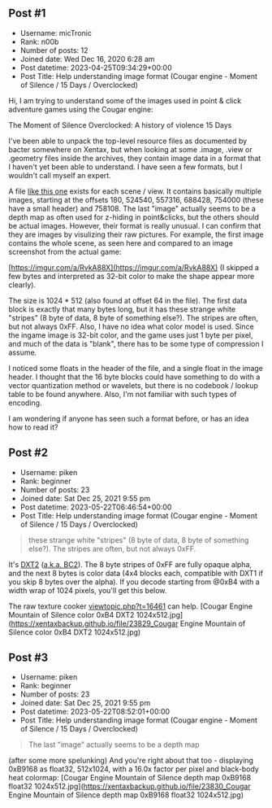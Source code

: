## Post #1
- Username: micTronic
- Rank: n00b
- Number of posts: 12
- Joined date: Wed Dec 16, 2020 6:28 am
- Post datetime: 2023-04-25T09:34:29+00:00
- Post Title: Help understanding image format (Cougar engine - Moment of Silence / 15 Days / Overclocked)

Hi,
I am trying to understand some of the images used in point & click adventure games using the Cougar engine:

The Moment of Silence
Overclocked: A history of violence
15 Days

I've been able to unpack the top-level resource files as documented by bacter somewhere on Xentax, but when looking at some .image, .view or .geometry files inside the archives, they contain image data in a format that I haven't yet been able to understand. I have seen a few formats, but I wouldn't call myself an expert.  

A file [like this one](https://www.mediafire.com/file/c6ltyx8nvryb4vi/012_1.zip/file) exists for each scene / view. It contains basically multiple images, starting at the offsets 180, 524540, 557316, 688428, 754000 (these have a small header) and 758108.
The last "image" actually seems to be a depth map as often used for z-hiding in point&clicks, but the others should be actual images. However, their format is really unusual. I can confirm that they are images by visulizing their raw pictures. For example, the first image contains the whole scene, as seen here and compared to an image screenshot from the actual game:

[https://imgur.com/a/RvkA88X](https://imgur.com/a/RvkA88X)
(I skipped a few bytes and interpreted as 32-bit color to make the shape appear more clearly).

The size is 1024 * 512 (also found at offset 64 in the file). The first data block is exactly that many bytes long, but it has these strange white "stripes" (8 byte of data, 8 byte of something else?). The stripes are often, but not always 0xFF. Also, I have no idea what color model is used. Since the ingame image is 32-bit color, and the game uses just 1 byte per pixel, and much of the data is "blank", there has to be some type of compression I assume.

I noticed some floats in the header of the file, and a single float in the image header. I thought that the 16 byte blocks could have something to do with a vector quantization method or wavelets, but there is no codebook / lookup table to be found anywhere. Also, I'm not familiar with such types of encoding.

I am wondering if anyone has seen such a format before, or has an idea how to read it?
## Post #2
- Username: piken
- Rank: beginner
- Number of posts: 23
- Joined date: Sat Dec 25, 2021 9:55 pm
- Post datetime: 2023-05-22T06:46:54+00:00
- Post Title: Help understanding image format (Cougar engine - Moment of Silence / 15 Days / Overclocked)

> these strange white "stripes" (8 byte of data, 8 byte of something else?). The stripes are often, but not always 0xFF.

It's [DXT2](https://en.wikipedia.org/wiki/S3_Texture_Compression#DXT2_and_DXT3) ([a.k.a. BC2](https://learn.microsoft.com/en-us/windows/win32/direct3d10/d3d10-graphics-programming-guide-resources-block-compression#bc2)). The 8 byte stripes of 0xFF are fully opaque alpha, and the next 8 bytes is color data (4x4 blocks each, compatible with DXT1 if you skip 8 bytes over the alpha). If you decode starting from @0xB4 with a width wrap of 1024 pixels, you'll get this below.

The raw texture cooker [viewtopic.php?t=16461](https://forum.xentax.com/viewtopic.php?t=16461) can help.
[Cougar Engine Mountain of Silence color 0xB4 DXT2 1024x512.jpg](https://xentaxbackup.github.io/file/23829_Cougar Engine Mountain of Silence color 0xB4 DXT2 1024x512.jpg)
## Post #3
- Username: piken
- Rank: beginner
- Number of posts: 23
- Joined date: Sat Dec 25, 2021 9:55 pm
- Post datetime: 2023-05-22T08:52:01+00:00
- Post Title: Help understanding image format (Cougar engine - Moment of Silence / 15 Days / Overclocked)

> The last "image" actually seems to be a depth map

(after some more spelunking) And you're right about that too - displaying 0xB9168 as float32, 512x1024, with a 16.0x factor per pixel and black-body heat colormap:
[Cougar Engine Mountain of Silence depth map 0xB9168 float32 1024x512.jpg](https://xentaxbackup.github.io/file/23830_Cougar Engine Mountain of Silence depth map 0xB9168 float32 1024x512.jpg)
